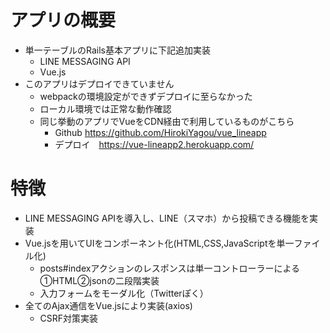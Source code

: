 # アプリの概要
* 単一テーブルのRails基本アプリに下記追加実装
  * LINE MESSAGING API
  * Vue.js
* このアプリはデプロイできていません
  * webpackの環境設定ができずデプロイに至らなかった
  * ローカル環境では正常な動作確認
  * 同じ挙動のアプリでVueをCDN経由で利用しているものがこちら
    * Github https://github.com/HirokiYagou/vue_lineapp
    * デプロイ　https://vue-lineapp2.herokuapp.com/

# 特徴
* LINE MESSAGING APIを導入し、LINE（スマホ）から投稿できる機能を実装
* Vue.jsを用いてUIをコンポーネント化(HTML,CSS,JavaScriptを単一ファイル化)
  * posts#indexアクションのレスポンスは単一コントローラーによる①HTML②jsonの二段階実装
  * 入力フォームをモーダル化（Twitterぽく）
* 全てのAjax通信をVue.jsにより実装(axios)
  * CSRF対策実装
